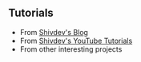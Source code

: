 ## Tutorials

* From [Shivdev's Blog](http://www.shivdev.com/blog)
* From [Shivdev's YouTube Tutorials](https://www.youtube.com/user/shivdevkalambi/)
* From other interesting projects

